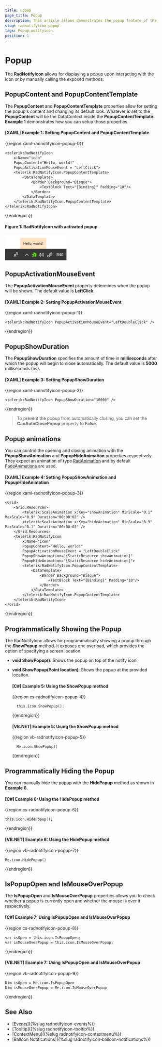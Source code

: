 ```yaml
---
title: Popup
page_title: Popup
description: This article allows demonstrates the popup feature of the RadNotifyIcon. 
slug: radnotifyicon-popup
tags: Popup,notifyicon
position: 1
---
```


# Popup

The __RadNotifyIcon__ allows for displaying a popup upon interacting with the icon or by manually calling the exposed methods. 

## PopupContent and PopupContentTemplate

The __PopupContent__ and __PopupContentTemplate__ properties allow for setting the popup's content and changing its default look. Whatever is set to the __PopupContent__ will be the DataContext inside the __PopupContentTemplate__. __Example 1__ demonstrates how you can setup those properties. 

#### __[XAML] Example 1: Setting PopupContent and PopupContentTemplate__
{{region xaml-radnotifyicon-popup-0}}
    
    <telerik:RadNotifyIcon
        x:Name="icon"
        PopupContent="Hello, world!"
        PopupActivationMouseEvent = "LeftClick">
        <telerik:RadNotifyIcon.PopupContentTemplate>
            <DataTemplate>
                <Border Background="Bisque">
                    <TextBlock Text="{Binding}" Padding="10"/>
                </Border>
            </DataTemplate>
        </telerik:RadNotifyIcon.PopupContentTemplate>
    </telerik:RadNotifyIcon>
{{endregion}}

#### __Figure 1: RadNotifyIcon with activated popup__

![RadNotifyIcon with activated popup](images/radnotifyicon_popup.png)

## PopupActivationMouseEvent

The __PopupActivationMouseEvent__ property determines when the popup will be shown. The default value is __LeftClick__.

#### __[XAML] Example 2: Setting PopupActivationMouseEvent__
{{region xaml-radnotifyicon-popup-1}}
    
    <telerik:RadNotifyIcon PopupActivationMouseEvent="LeftDoubleClick" />
{{endregion}}

## PopupShowDuration

The __PopupShowDuration__ specifies the amount of time in __milliseconds__ after which the popup will begin to close automatically. The default value is __5000__ milliseconds (5s). 

#### __[XAML] Example 3: Setting PopupShowDuration__
{{region xaml-radnotifyicon-popup-2}}
    
    <telerik:RadNotifyIcon PopupShowDuration="10000" />
{{endregion}}

> To prevent the popup from automatically closing, you can set the __CanAutoClosePopup__ property to __False__.

## Popup animations

You can control the opening and closing animation with the __PopupShowAnimation__ and __PopupHideAnimation__ properties respectively. They expect an animation of type [RadAnimation](https://docs.telerik.com/devtools/wpf/api/telerik.windows.controls.animation.radanimation) and by default [FadeAnimations](https://docs.telerik.com/devtools/wpf/api/telerik.windows.controls.animation.fadeanimation) are used.

#### __[XAML] Example 4: Setting PopupShowAnimation and PopupHideAnimation__
{{region xaml-radnotifyicon-popup-3}}

    <Grid>
        <Grid.Resources>
            <telerik:ScaleAnimation x:Key="showAnimation" MinScale="0.1" MaxScale="0.9" Duration="00:00:02" />
            <telerik:ScaleAnimation x:Key="hideAnimation" MinScale="0.9" MaxScale="0.1" Duration="00:00:02" />
        </Grid.Resources>
        <telerik:RadNotifyIcon
            x:Name="icon"
            PopupContent="Hello, world!"
            PopupActivationMouseEvent = "LeftDoubleClick"
            PopupShowAnimation="{StaticResource showAnimation}"
            PopupHideAnimation="{StaticResource hideAnimation}">
            <telerik:RadNotifyIcon.PopupContentTemplate>
                <DataTemplate>
                    <Border Background="Bisque">
                        <TextBlock Text="{Binding}" Padding="10"/>
                    </Border>
                </DataTemplate>
            </telerik:RadNotifyIcon.PopupContentTemplate>
        </telerik:RadNotifyIcon>
    </Grid>
{{endregion}}

## Programmatically Showing the Popup

The RadNotifyIcon allows for programmatically showing a popup through the __ShowPopup__ method. It exposes one overload, which provides the option of specifying a screen location. 

* **void ShowPopup()**: Shows the popup on top of the notify icon.
* **void ShowPopup(Point location)**: Shows the popup at the provided location.

    #### __[C#] Example 5: Using the ShowPopup method__
    {{region cs-radnotifyicon-popup-4}}

        this.icon.ShowPopup();
    {{endregion}}

    #### __[VB.NET] Example 5: Using the ShowPopup method__
    {{region vb-radnotifyicon-popup-5}}

        Me.icon.ShowPopup()
    {{endregion}}

## Programmatically Hiding the Popup

You can manually hide the popup with the __HidePopup__ method as shown in __Example 6__.

#### __[C#] Example 6: Using the HidePopup method__
{{region cs-radnotifyicon-popup-6}}

    this.icon.HidePopup();
{{endregion}}

#### __[VB.NET] Example 6: Using the HidePopup method__
{{region vb-radnotifyicon-popup-7}}

    Me.icon.HidePopup()
{{endregion}}

## IsPopupOpen and IsMouseOverPopup

The __IsPopupOpen__ and __IsMouseOverPopup__ properties allows you to check whether a popup is currently open and whether the mouse is over it respectively.

#### __[C#] Example 7: Using IsPopupOpen and IsMouseOverPopup__
{{region cs-radnotifyicon-popup-8}}

    var isOpen = this.icon.IsPopupOpen;
    var isMouseOverPopup = this.icon.IsMouseOverPopup;
{{endregion}}

#### __[VB.NET] Example 7: Using IsPopupOpen and IsMouseOverPopup__
{{region vb-radnotifyicon-popup-9}}

    Dim isOpen = Me.icon.IsPopupOpen
    Dim isMouseOverPopup = Me.icon.IsMouseOverPopup
{{endregion}}



## See Also 

* [Events]({%slug radnotifyicon-events%})
* [Tooltip]({%slug radnotifyicon-tooltip%})
* [ContextMenu]({%slug radnotifyicon-contextmenu%})
* [Balloon Notifications]({%slug radnotifyicon-balloon-notifications%})